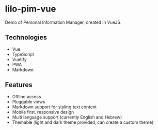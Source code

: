 # lilo-pim-vue
Demo of Personal Information Manager, created in VueJS.

## Technologies
- Vue
- TypeScript
- Vuetify
- PWA
- Markdown

## Features
- Offline access
- Pluggable views
- Markdown support for styling text content
- Mobile first, responsive design
- Multi language support (currently English and Hebrew)
- Themable (light and dark theme provided, can create a custom theme)
